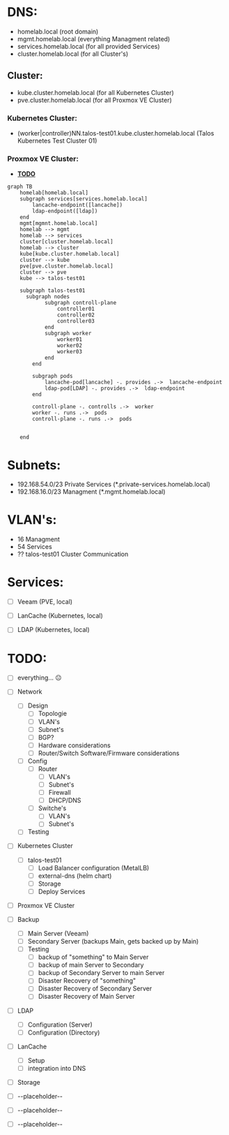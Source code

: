 # DNS:
  - homelab.local (root domain)
  - mgmt.homelab.local (everything Managment related)
  - services.homelab.local (for all provided Services)
  - cluster.homelab.local (for all Cluster's)
## Cluster:
  - kube.cluster.homelab.local (for all Kubernetes Cluster)
  - pve.cluster.homelab.local (for all Proxmox VE Cluster)
### Kubernetes Cluster:
  - (worker|controller)NN.talos-test01.kube.cluster.homelab.local (Talos Kubernetes Test Cluster 01)
### Proxmox VE Cluster:
  - <u>**TODO**</u>

```mermaid
graph TB
    homelab[homelab.local]
    subgraph services[services.homelab.local]
        lancache-endpoint([lancache])
        ldap-endpoint([ldap])
    end
    mgmt[mgmnt.homelab.local]
    homelab --> mgmt
    homelab --> services
    cluster[cluster.homelab.local]
    homelab --> cluster
    kube[kube.cluster.homelab.local]
    cluster --> kube
    pve[pve.cluster.homelab.local]
    cluster --> pve
    kube --> talos-test01

    subgraph talos-test01
      subgraph nodes
            subgraph controll-plane
                controller01
                controller02
                controller03
            end
            subgraph worker
                worker01
                worker02
                worker03
            end 
        end

        subgraph pods
            lancache-pod[lancache] -. provides .->  lancache-endpoint
            ldap-pod[LDAP] -. provides .->  ldap-endpoint
        end 

        controll-plane -. controlls .->  worker
        worker -. runs .->  pods
        controll-plane -. runs .->  pods
        

    end

```


# Subnets:
  - 192.168.54.0/23 Private Services (*.private-services.homelab.local)
  - 192.168.16.0/23 Managment (*.mgmt.homelab.local)

# VLAN's:
  - 16 Managment
  - 54 Services
  - ?? talos-test01 Cluster Communication

# Services:

  - [ ] Veeam (PVE, local)
  - [ ] LanCache (Kubernetes, local)
  - [ ] LDAP (Kubernetes, local)



# TODO:
  - [ ] everything... 😐
  - [ ] Network
    - [ ] Design
      - [ ] Topologie
      - [ ] VLAN's
      - [ ] Subnet's
      - [ ] BGP?
      - [ ] Hardware considerations
      - [ ] Router/Switch Software/Firmware considerations
    - [ ] Config
      - [ ] Router
        - [ ] VLAN's
        - [ ] Subnet's
        - [ ] Firewall
        - [ ] DHCP/DNS
      - [ ] Switche's
        - [ ] VLAN's
        - [ ] Subnet's
    - [ ] Testing
  - [ ] Kubernetes Cluster
    - [ ] talos-test01
      - [ ] Load Balancer configuration (MetalLB)
      - [ ] external-dns (helm chart)
      - [ ] Storage
      - [ ] Deploy Services
  - [ ] Proxmox VE Cluster
  - [ ] Backup
    - [ ] Main Server (Veeam)
    - [ ] Secondary Server (backups Main, gets backed up by Main)
    - [ ] Testing
      - [ ] backup of "something" to Main Server
      - [ ] backup of main Server to Secondary 
      - [ ] backup of Secondary Server to main Server
      - [ ] Disaster Recovery of "something"
      - [ ] Disaster Recovery of Secondary Server
      - [ ] Disaster Recovery of Main Server
  - [ ] LDAP
    - [ ] Configuration (Server)
    - [ ] Configuration (Directory)
  - [ ] LanCache
    - [ ] Setup
    - [ ] integration into DNS
  - [ ] Storage
  - [ ] --placeholder--
  - [ ] --placeholder--
  - [ ] --placeholder--












